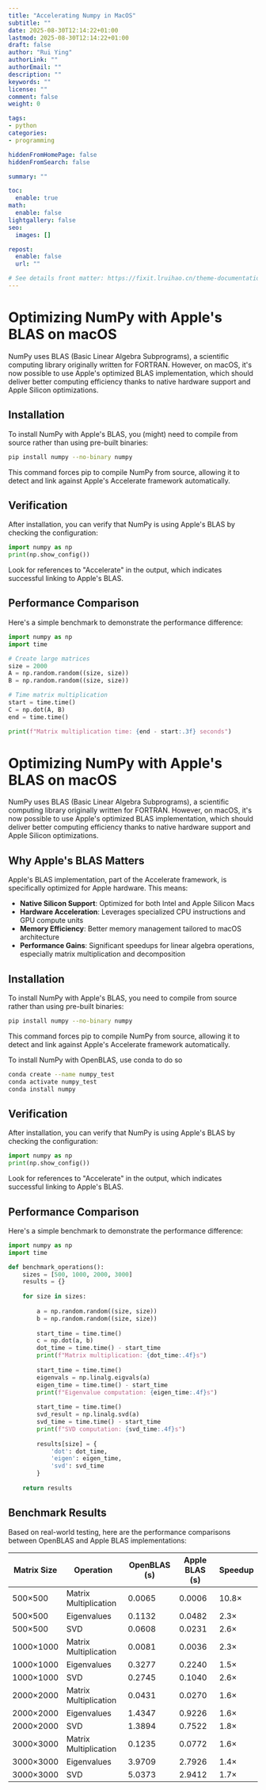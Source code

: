 ```yaml
---
title: "Accelerating Numpy in MacOS"
subtitle: ""
date: 2025-08-30T12:14:22+01:00
lastmod: 2025-08-30T12:14:22+01:00
draft: false
author: "Rui Ying"
authorLink: ""
authorEmail: ""
description: ""
keywords: ""
license: ""
comment: false
weight: 0

tags:
- python
categories:
- programming

hiddenFromHomePage: false
hiddenFromSearch: false

summary: ""

toc:
  enable: true
math:
  enable: false
lightgallery: false
seo:
  images: []

repost:
  enable: false
  url: ""

# See details front matter: https://fixit.lruihao.cn/theme-documentation-content/#front-matter
---
```


# Optimizing NumPy with Apple's BLAS on macOS

NumPy uses BLAS (Basic Linear Algebra Subprograms), a scientific computing library originally written for FORTRAN. However, on macOS, it's now possible to use Apple's optimized BLAS implementation, which should deliver better computing efficiency thanks to native hardware support and Apple Silicon optimizations.

## Installation

To install NumPy with Apple's BLAS, you (might) need to compile from source rather than using pre-built binaries:

```bash
pip install numpy --no-binary numpy
```

This command forces pip to compile NumPy from source, allowing it to detect and link against Apple's Accelerate framework automatically.

## Verification

After installation, you can verify that NumPy is using Apple's BLAS by checking the configuration:

```python
import numpy as np
print(np.show_config())
```

Look for references to "Accelerate" in the output, which indicates successful linking to Apple's BLAS.

## Performance Comparison

Here's a simple benchmark to demonstrate the performance difference:

```python
import numpy as np
import time

# Create large matrices
size = 2000
A = np.random.random((size, size))
B = np.random.random((size, size))

# Time matrix multiplication
start = time.time()
C = np.dot(A, B)
end = time.time()

print(f"Matrix multiplication time: {end - start:.3f} seconds")
```



# Optimizing NumPy with Apple's BLAS on macOS

NumPy uses BLAS (Basic Linear Algebra Subprograms), a scientific computing library originally written for FORTRAN. However, on macOS, it's now possible to use Apple's optimized BLAS implementation, which should deliver better computing efficiency thanks to native hardware support and Apple Silicon optimizations.

## Why Apple's BLAS Matters

Apple's BLAS implementation, part of the Accelerate framework, is specifically optimized for Apple hardware. This means:

- **Native Silicon Support**: Optimized for both Intel and Apple Silicon Macs
- **Hardware Acceleration**: Leverages specialized CPU instructions and GPU compute units
- **Memory Efficiency**: Better memory management tailored to macOS architecture
- **Performance Gains**: Significant speedups for linear algebra operations, especially matrix multiplication and decomposition

## Installation

To install NumPy with Apple's BLAS, you need to compile from source rather than using pre-built binaries:

```bash
pip install numpy --no-binary numpy
```

This command forces pip to compile NumPy from source, allowing it to detect and link against Apple's Accelerate framework automatically.


To install NumPy with OpenBLAS, use conda to do so

```bash
conda create --name numpy_test
conda activate numpy_test
conda install numpy
```

## Verification

After installation, you can verify that NumPy is using Apple's BLAS by checking the configuration:

```python
import numpy as np
print(np.show_config())
```

Look for references to "Accelerate" in the output, which indicates successful linking to Apple's BLAS.

## Performance Comparison

Here's a simple benchmark to demonstrate the performance difference:

```python
import numpy as np
import time

def benchmark_operations():
    sizes = [500, 1000, 2000, 3000]
    results = {}
    
    for size in sizes:
        
        a = np.random.random((size, size))
        b = np.random.random((size, size))
        
        start_time = time.time()
        c = np.dot(a, b)
        dot_time = time.time() - start_time
        print(f"Matrix multiplication: {dot_time:.4f}s")
        
        start_time = time.time()
        eigenvals = np.linalg.eigvals(a)
        eigen_time = time.time() - start_time
        print(f"Eigenvalue computation: {eigen_time:.4f}s")
        
        start_time = time.time()
        svd_result = np.linalg.svd(a)
        svd_time = time.time() - start_time
        print(f"SVD computation: {svd_time:.4f}s")
        
        results[size] = {
            'dot': dot_time,
            'eigen': eigen_time,
            'svd': svd_time
        }
    
    return results
```

## Benchmark Results

Based on real-world testing, here are the performance comparisons between OpenBLAS and Apple BLAS implementations:

| Matrix Size | Operation | OpenBLAS (s) | Apple BLAS (s) | Speedup |
|-------------|-----------|--------------|----------------|---------|
| 500×500 | Matrix Multiplication | 0.0065 | 0.0006 | 10.8× |
| 500×500 | Eigenvalues | 0.1132 | 0.0482 | 2.3× |
| 500×500 | SVD | 0.0608 | 0.0231 | 2.6× |
| 1000×1000 | Matrix Multiplication | 0.0081 | 0.0036 | 2.3× |
| 1000×1000 | Eigenvalues | 0.3277 | 0.2240 | 1.5× |
| 1000×1000 | SVD | 0.2745 | 0.1040 | 2.6× |
| 2000×2000 | Matrix Multiplication | 0.0431 | 0.0270 | 1.6× |
| 2000×2000 | Eigenvalues | 1.4347 | 0.9226 | 1.6× |
| 2000×2000 | SVD | 1.3894 | 0.7522 | 1.8× |
| 3000×3000 | Matrix Multiplication | 0.1235 | 0.0772 | 1.6× |
| 3000×3000 | Eigenvalues | 3.9709 | 2.7926 | 1.4× |
| 3000×3000 | SVD | 5.0373 | 2.9412 | 1.7× |

